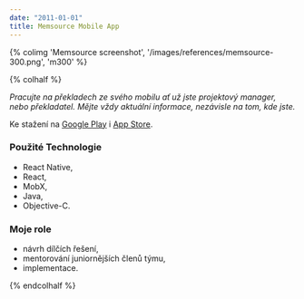 ```yaml
---
date: "2011-01-01"
title: Memsource Mobile App
---
```

{% colimg 'Memsource screenshot', '/images/references/memsource-300.png', 'm300' %}

{% colhalf %}

*Pracujte na&nbsp;překladech ze&nbsp;svého mobilu ať už jste projektový manager, nebo překladatel. 
Mějte vždy aktuální informace, nezávisle na&nbsp;tom, kde jste.*

Ke stažení na [Google Play](https://play.google.com/store/apps/details?id=com.memsource.android) 
i [App Store](https://apps.apple.com/us/app/memsource/id1212952203).

### Použité Technologie
 * React Native,
 * React,
 * MobX,
 * Java,
 * Objective-C.

### Moje role
 * návrh dílčích řešení,
 * mentorování juniornějších členů týmu,
 * implementace.
 
{% endcolhalf %}

